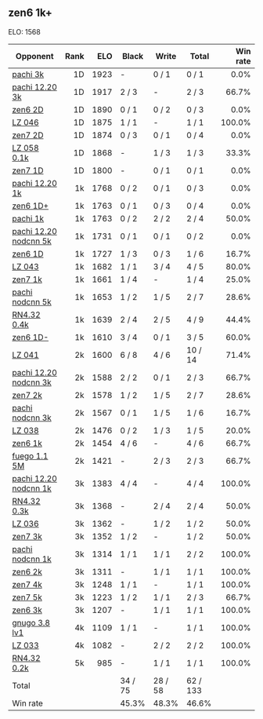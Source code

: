 ## zen6 1k+ ##

ELO: 1568

Opponent | Rank | ELO | Black | Write | Total | Win rate
---------|-----:|----:|-------|-------|-------|-------:
[pachi 3k](pachi%203k.md) | 1D | 1923 | - | 0 / 1 | 0 / 1 | 0.0%
[pachi 12.20 3k](pachi%2012.20%203k.md) | 1D | 1917 | 2 / 3 | - | 2 / 3 | 66.7%
[zen6 2D](zen6%202D.md) | 1D | 1890 | 0 / 1 | 0 / 2 | 0 / 3 | 0.0%
[LZ 046](LZ%20046.md) | 1D | 1875 | 1 / 1 | - | 1 / 1 | 100.0%
[zen7 2D](zen7%202D.md) | 1D | 1874 | 0 / 3 | 0 / 1 | 0 / 4 | 0.0%
[LZ 058 0.1k](LZ%20058%200.1k.md) | 1D | 1868 | - | 1 / 3 | 1 / 3 | 33.3%
[zen7 1D](zen7%201D.md) | 1D | 1800 | - | 0 / 1 | 0 / 1 | 0.0%
[pachi 12.20 1k](pachi%2012.20%201k.md) | 1k | 1768 | 0 / 2 | 0 / 1 | 0 / 3 | 0.0%
[zen6 1D+](zen6%201D+.md) | 1k | 1763 | 0 / 1 | 0 / 3 | 0 / 4 | 0.0%
[pachi 1k](pachi%201k.md) | 1k | 1763 | 0 / 2 | 2 / 2 | 2 / 4 | 50.0%
[pachi 12.20 nodcnn 5k](pachi%2012.20%20nodcnn%205k.md) | 1k | 1731 | 0 / 1 | 0 / 1 | 0 / 2 | 0.0%
[zen6 1D](zen6%201D.md) | 1k | 1727 | 1 / 3 | 0 / 3 | 1 / 6 | 16.7%
[LZ 043](LZ%20043.md) | 1k | 1682 | 1 / 1 | 3 / 4 | 4 / 5 | 80.0%
[zen7 1k](zen7%201k.md) | 1k | 1661 | 1 / 4 | - | 1 / 4 | 25.0%
[pachi nodcnn 5k](pachi%20nodcnn%205k.md) | 1k | 1653 | 1 / 2 | 1 / 5 | 2 / 7 | 28.6%
[RN4.32 0.4k](RN4.32%200.4k.md) | 1k | 1639 | 2 / 4 | 2 / 5 | 4 / 9 | 44.4%
[zen6 1D-](zen6%201D-.md) | 1k | 1610 | 3 / 4 | 0 / 1 | 3 / 5 | 60.0%
[LZ 041](LZ%20041.md) | 2k | 1600 | 6 / 8 | 4 / 6 | 10 / 14 | 71.4%
[pachi 12.20 nodcnn 3k](pachi%2012.20%20nodcnn%203k.md) | 2k | 1588 | 2 / 2 | 0 / 1 | 2 / 3 | 66.7%
[zen7 2k](zen7%202k.md) | 2k | 1578 | 1 / 2 | 1 / 5 | 2 / 7 | 28.6%
[pachi nodcnn 3k](pachi%20nodcnn%203k.md) | 2k | 1567 | 0 / 1 | 1 / 5 | 1 / 6 | 16.7%
[LZ 038](LZ%20038.md) | 2k | 1476 | 0 / 2 | 1 / 3 | 1 / 5 | 20.0%
[zen6 1k](zen6%201k.md) | 2k | 1454 | 4 / 6 | - | 4 / 6 | 66.7%
[fuego 1.1 5M](fuego%201.1%205M.md) | 2k | 1421 | - | 2 / 3 | 2 / 3 | 66.7%
[pachi 12.20 nodcnn 1k](pachi%2012.20%20nodcnn%201k.md) | 3k | 1383 | 4 / 4 | - | 4 / 4 | 100.0%
[RN4.32 0.3k](RN4.32%200.3k.md) | 3k | 1368 | - | 2 / 4 | 2 / 4 | 50.0%
[LZ 036](LZ%20036.md) | 3k | 1362 | - | 1 / 2 | 1 / 2 | 50.0%
[zen7 3k](zen7%203k.md) | 3k | 1352 | 1 / 2 | - | 1 / 2 | 50.0%
[pachi nodcnn 1k](pachi%20nodcnn%201k.md) | 3k | 1314 | 1 / 1 | 1 / 1 | 2 / 2 | 100.0%
[zen6 2k](zen6%202k.md) | 3k | 1311 | - | 1 / 1 | 1 / 1 | 100.0%
[zen7 4k](zen7%204k.md) | 3k | 1248 | 1 / 1 | - | 1 / 1 | 100.0%
[zen7 5k](zen7%205k.md) | 3k | 1223 | 1 / 2 | 1 / 1 | 2 / 3 | 66.7%
[zen6 3k](zen6%203k.md) | 3k | 1207 | - | 1 / 1 | 1 / 1 | 100.0%
[gnugo 3.8 lv1](gnugo%203.8%20lv1.md) | 4k | 1109 | 1 / 1 | - | 1 / 1 | 100.0%
[LZ 033](LZ%20033.md) | 4k | 1082 | - | 2 / 2 | 2 / 2 | 100.0%
[RN4.32 0.2k](RN4.32%200.2k.md) | 5k | 985 | - | 1 / 1 | 1 / 1 | 100.0%
Total | | | 34 / 75 | 28 / 58 | 62 / 133 | 
Win rate| | | 45.3% | 48.3% | 46.6% | 
